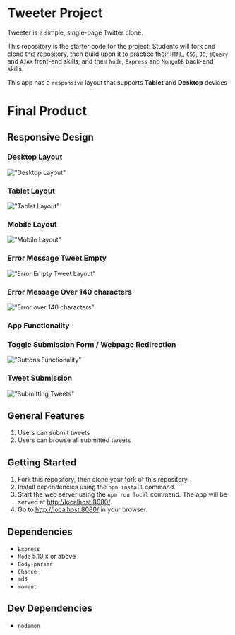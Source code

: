 # Tweeter Project

Tweeter is a simple, single-page Twitter clone.

This repository is the starter code for the project: Students will fork and clone this repository, then build upon it to practice their `HTML`, `CSS`, `JS`, `jQuery` and `AJAX` front-end skills, and their `Node`, `Express` and `MongoDB` back-end skills.

This app has a `responsive` layout that supports **Tablet** and **Desktop** devices

# Final Product

## Responsive Design

### Desktop Layout
!["Desktop Layout"](https://github.com/JennyC2020/tweeter/blob/master/docs/desktop.png?raw=true)

### Tablet Layout
!["Tablet Layout"](https://github.com/JennyC2020/tweeter/blob/master/docs/tablet_1colum.png?raw=true)

### Mobile Layout
!["Mobile Layout"](https://github.com/JennyC2020/tweeter/blob/master/docs/mobile.png?raw=true)

### Error Message Tweet Empty
!["Error Empty Tweet Layout"](https://github.com/JennyC2020/tweeter/blob/master/docs/error_empty_tweet.png?raw=true)

### Error Message Over 140 characters
!["Error over 140 characters"](https://github.com/JennyC2020/tweeter/blob/master/docs/error_over_140char.png?raw=true)

### App Functionality

### Toggle Submission Form / Webpage Redirection
!["Buttons Functionality"]()

### Tweet Submission
!["Submitting Tweets"](https://github.com/MaxWong03/tweeter/blob/master/docs/subTweet.gif)

## General Features
1) Users can submit tweets
2) Users can browse all submitted tweets
   

## Getting Started

1. Fork this repository, then clone your fork of this repository.
2. Install dependencies using the `npm install` command.
3. Start the web server using the `npm run local` command. The app will be served at <http://localhost:8080/>.
4. Go to <http://localhost:8080/> in your browser.

## Dependencies

- `Express`
- `Node` 5.10.x or above
- `Body-parser`
- `Chance`
- `md5`
- `moment`

## Dev Dependencies

- `nodemon`

